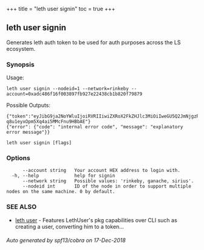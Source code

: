 +++
title = "leth user signin"
toc = true
+++

## leth user signin

Generates leth auth token to be used for auth purposes across the LS ecosystem.

### Synopsis


Usage:

	leth user signin --nodeid=1 --network=rinkeby --account=0xadc486f16f003897fb927e22438cb1b820f79879

Possible Outputs:

	{"token":"eyJibG9ja2NoYWluIjoiRVRIIiwiZXRoX2FkZHJlc3MiOiIweGU5Q2JmNjgzRjQ3OTkwMTEzNGE3QTc4RTkxYzljNTIzM2I4RjlDMDQiLCJpYXQiOjMwNTA0NjcsImVhdCI6MzA1MDUyN30.VkAWASrD_20MggH2laXjPlcFpVVPsoLniyTyyTPwFoYV5EQfZG_pomdYP-q8u1eyxOpm5Xq4ai5MMcFnu9HBbAE"}
	{"error": {"code": "internal error code", "message": "explanatory error message"}}


```
leth user signin [flags]
```

### Options

```
      --account string   Your account HEX address to login with.
  -h, --help             help for signin
      --network string   Possible values: 'rinkeby, ganache, sirius'.
      --nodeid int       ID of the node in order to support multiple nodes on the same machine. 0 by default.
```

### SEE ALSO

* [leth user](leth_user.md)	 - Features LethUser's pkg capabilities over CLI such as creating a user, converting him to a token...

###### Auto generated by spf13/cobra on 17-Dec-2018
